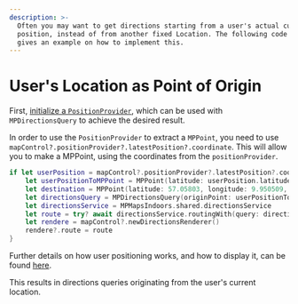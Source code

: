 ```yaml
---
description: >-
  Often you may want to get directions starting from a user's actual current
  position, instead of from another fixed Location. The following code snippet
  gives an example on how to implement this.
---
```


# User's Location as Point of Origin

First, [initialize a `PositionProvider`](https://docs.mapsindoors.com/blue-dot/), which can be used with `MPDirectionsQuery` to achieve the desired result.

In order to use the `PositionProvider` to extract a `MPPoint`, you need to use `mapControl?.positionProvider?.latestPosition?.coordinate`. This will allow you to make a MPPoint, using the coordinates from the `positionProvider`.

```swift
if let userPosition = mapControl?.positionProvider?.latestPosition?.coordinate {
    let userPositionToMPPoint = MPPoint(latitude: userPosition.latitude, longitude: userPosition.longitude)
    let destination = MPPoint(latitude: 57.05803, longitude: 9.950509, z: 0.00)
    let directionsQuery = MPDirectionsQuery(originPoint: userPositionToMPPoint, destinationPoint: destination)
    let directionsService = MPMapsIndoors.shared.directionsService
    let route = try? await directionsService.routingWith(query: directionsQuery)
    let rendere = mapControl?.newDirectionsRenderer()
    rendere?.route = route
}
```

Further details on how user positioning works, and how to display it, can be found [here](https://docs.mapsindoors.com/blue-dot/).

This results in directions queries originating from the user's current location.
